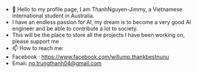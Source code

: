 - 👋 Hello to my profile page, I am ThanhNguyen-Jimmy, a Vietnamese international student in Australia.
-  I have an endless passion for AI, my dream is to become a very good AI engineer and be able to contribute a lot to society.
-  This will be the place to store all the projects I have been working on, please support me
- 📫 How to reach me:
- Facebook : https://www.facebook.com/willump.thankbestnunu
- Emaii: ng.trungthanh04@gmail.com

